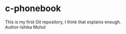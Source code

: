 # c-phonebook
This is my first Git repository, I think that explains enough.
<br>
Author-Ishika Mohol

